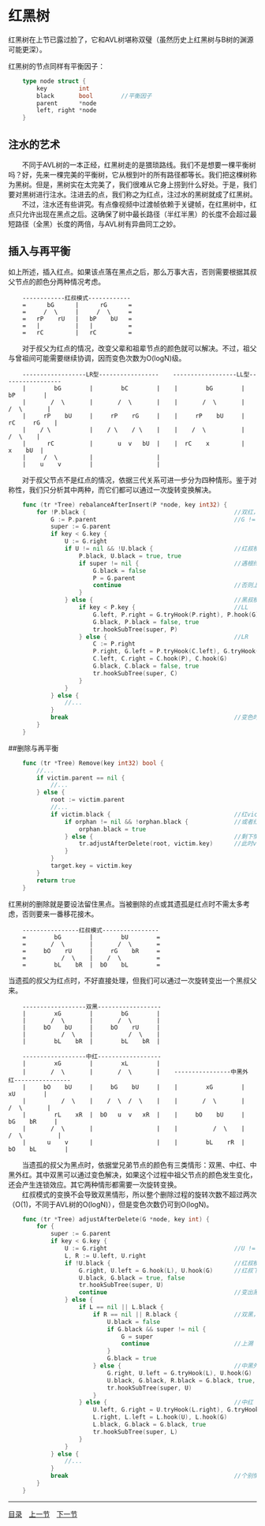 # 红黑树
红黑树在上节已露过脸了，它和AVL树堪称双璧（虽然历史上红黑树与B树的渊源可能更深）。

红黑树的节点同样有平衡因子：
```go
	type node struct {
		key         int
		black       bool 		//平衡因子
		parent      *node
		left, right *node
	}
```

## 注水的艺术
　　不同于AVL树的一本正经，红黑树走的是猥琐路线。我们不是想要一棵平衡树吗？好，先来一棵完美的平衡树，它从根到叶的所有路径都等长。我们把这棵树称为黑树。但是，黑树实在太完美了，我们很难从它身上捞到什么好处。于是，我们要对黑树进行注水。注进去的点，我们称之为红点，注过水的黑树就成了红黑树。  
　　不过，注水还有些讲究。有点像视频中过渡帧依赖于关键帧，在红黑树中，红点只允许出现在黑点之后。这确保了树中最长路径（半红半黑）的长度不会超过最短路径（全黑）长度的两倍，与AVL树有异曲同工之妙。

## 插入与再平衡
如上所述，插入红点。如果该点落在黑点之后，那么万事大吉，否则需要根据其叔父节点的颜色分两种情况考虑。
```
	------------红叔模式------------
	=      bG      |      rG      =
	=     /  \     |     /  \     =
	=   rP    rU   |   bP    bU   =
	=   |          |   |          =
	=   rC         |   rC         =
```
　　对于叔父为红点的情况，改变父辈和祖辈节点的颜色就可以解决。不过，祖父与曾祖间可能需要继续协调，因而变色次数为O(logN)级。
```
	------------------LR型-----------------    ------------------LL型-----------------
	|        bG        |        bC        |    |        bG        |        bP        |
	|       /  \       |       /  \       |    |       /  \       |       /  \       |
	|     rP    bU     |     rP    rG     |    |     rP    bU     |     rC     rG    |
	|    / \           |    / \    / \    |    |    /  \          |          /  \    |
	|      rC          |       u  v   bU  |    |  rC    x         |         x    bU  |
	|     /  \         |                  |
	|    u    v        |                  |
```
　　对于叔父节点不是红点的情况，依据三代关系可进一步分为四种情形。鉴于对称性，我们只分析其中两种，而它们都可以通过一次旋转变换解决。

```go
	func (tr *Tree) rebalanceAfterInsert(P *node, key int32) {
		for !P.black { 											//双红，需要处理
			G := P.parent										//G != nil
			super := G.parent
			if key < G.key {
				U := G.right
				if U != nil && !U.black { 						//红叔模式，变色解决
					P.black, U.black = true, true
					if super != nil { 							//遇根终止
						G.black = false
						P = G.parent
						continue 								//否则上溯
					}
				} else {										//黑叔模式，旋转解决
					if key < P.key {							//LL
						G.left, P.right = G.tryHook(P.right), P.hook(G)
						G.black, P.black = false, true
						tr.hookSubTree(super, P)
					} else {									//LR
						C := P.right
						P.right, G.left = P.tryHook(C.left), G.tryHook(C.right)
						C.left, C.right = C.hook(P), C.hook(G)
						G.black, C.black = false, true
						tr.hookSubTree(super, C)
					}
				}
			} else {
				//...
			}
			break												//变色时才需要循环
		}
	}
```

##删除与再平衡
```go
	func (tr *Tree) Remove(key int32) bool {
		//...
		if victim.parent == nil {
			//...
		} else {
			root := victim.parent
			//...
			if victim.black {									//红victim随便删，黑的要考虑
				if orphan != nil && !orphan.black {				//或者红子变黑顶上
					orphan.black = true 				
				} else { 										//剩下情况：victim黑，orphan也黑
					tr.adjustAfterDelete(root, victim.key)		//此时victim的兄弟必然存在
				}
			}
			target.key = victim.key
		}
		return true
	}
```
红黑树的删除就是要设法留住黑点。当被删除的点或其遗孤是红点时不需太多考虑，否则要来一番移花接木。
```
	----------------红叔模式----------------
	=        bG        |        bU        =
	=       /  \       |       /  \       =
	=     bO    rU     |     rG    bR     =
	=          /  \    |    /  \          =
	=        bL    bR  |  bO    bL        =
```
当遗孤的叔父为红点时，不好直接处理，但我们可以通过一次旋转变出一个黑叔父来。
```
	------------------双黑------------------
	|        xG        |        bG        |
	|       /  \       |       /  \       |
	|     bO    bU     |     bO    rU     |
	|          /  \    |          /  \    |
	|        bL    bR  |        bL    bR  |

	------------------中红------------------
	|        xG        |        xL        |
	|       /  \       |       /  \       |    ----------------中黑外红----------------
	|     bO    bU     |     bG    bU     |    |        xG        |        xU        |
	|          /  \    |    /  \  /  \    |    |       /  \       |       /  \       |
	|        rL    xR  |  bO   u  v   xR  |    |     bO    bU     |     bG    bR     |
	|       /  \       |                  |    |          /  \    |    /  \          |
	|      u    v      |                  |    |        bL    rR  |  bO    bL        |
```
　　当遗孤的叔父为黑点时，依据堂兄弟节点的颜色有三类情形：双黑、中红、中黑外红。其中双黑可以通过变色解决，如果这个过程中祖父节点的颜色发生变化，还会产生连锁效应。其它两种情形都需要一次旋转变换。  
　　红叔模式的变换不会导致双黑情形，所以整个删除过程的旋转次数不超过两次（O(1)，不同于AVL树的O(logN)），但是变色次数仍可到O(logN)。

```go
	func (tr *Tree) adjustAfterDelete(G *node, key int) {
		for {
			super := G.parent
			if key < G.key {
				U := G.right									//U != nil
				L, R := U.left, U.right
				if !U.black { 									//红叔模式
					G.right, U.left = G.hook(L), U.hook(G)		//红叔下必是两个实体黑
					U.black, G.black = true, false
					tr.hookSubTree(super, U)
					continue									//变出黑叔后再行解决
				} else {
					if L == nil || L.black {
						if R == nil || R.black { 				//双黑，变色解决
							U.black = false
							if G.black && super != nil {
								G = super
								continue 						//上溯
							}
							G.black = true
						} else { 								//中黑外红
							G.right, U.left = G.tryHook(L), U.hook(G)
							U.black, G.black, R.black = G.black, true, true
							tr.hookSubTree(super, U)
						}
					} else { 									//中红
						U.left, G.right = U.tryHook(L.right), G.tryHook(L.left)
						L.right, L.left = L.hook(U), L.hook(G)
						L.black, G.black = G.black, true
						tr.hookSubTree(super, L)
					}
				}
			} else {
				//...
			}
			break												//个别情况需要循环
		}
	}
```

---
[目录](../index.md)　[上一节](05-A.md)　[下一节](05-C.md)
